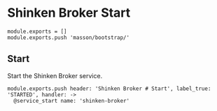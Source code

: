 
# Shinken Broker Start

    module.exports = []
    module.exports.push 'masson/bootstrap/'

## Start

Start the Shinken Broker service.

    module.exports.push header: 'Shinken Broker # Start', label_true: 'STARTED', handler: ->
      @service_start name: 'shinken-broker'
